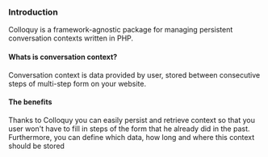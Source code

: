 ### Introduction

Colloquy is a framework-agnostic package for managing persistent conversation contexts written in PHP.

#### Whats is conversation context?

Conversation context is data provided by user, stored between consecutive steps of multi-step form on your website.

#### The benefits
Thanks to Colloquy you can easily persist and retrieve context so that you user won't have to fill in steps of the form
that he already did in the past. Furthermore, you can define which data, how long and where this context should be stored


